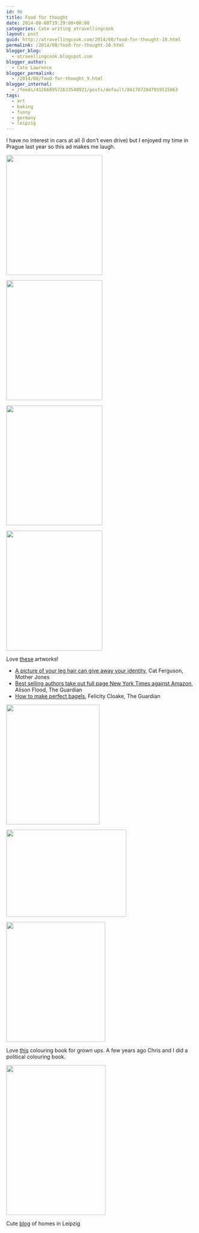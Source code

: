 ```yaml
---
id: 96
title: Food for thought
date: 2014-08-08T19:29:00+00:00
categories: Cate writing atravellingcook
layout: post
guid: http://atravellingcook.com/2014/08/food-for-thought-10.html
permalink: /2014/08/food-for-thought-10.html
blogger_blog:
  - atravellingcook.blogspot.com
blogger_author:
  - Cate Lawrence
blogger_permalink:
  - /2014/08/food-for-thought_9.html
blogger_internal:
  - /feeds/4126609572633548921/posts/default/8417872047919515063
tags:
  - art
  - baking
  - funny
  - germany
  - leipzig
---
```

I have no interest in cars at all (I don&#8217;t even drive) but I enjoyed my time in Prague last year so this ad makes me laugh.




  <a  href="http://1.bp.blogspot.com/-EPVxJVb_AXk/U-UB350Kc7I/AAAAAAAAJIE/sdMSEvWIwhs/s1600/3033776-slide-s-3-book-covers-little-movies.jpg"><img src="http://1.bp.blogspot.com/-EPVxJVb_AXk/U-UB350Kc7I/AAAAAAAAJIE/sdMSEvWIwhs/s1600/3033776-slide-s-3-book-covers-little-movies.jpg" alt="" width="256" height="320" border="0" /></a>









  <a  href="http://4.bp.blogspot.com/-7QEFEk4hNxY/U-UB3x_A-fI/AAAAAAAAJIA/RC73WQuhVHU/s1600/3033776-slide-s-6-book-covers-little-movies.jpg"><img src="http://4.bp.blogspot.com/-7QEFEk4hNxY/U-UB3x_A-fI/AAAAAAAAJIA/RC73WQuhVHU/s1600/3033776-slide-s-6-book-covers-little-movies.jpg" alt="" width="256" height="320" border="0" /></a>









  <a  href="http://4.bp.blogspot.com/-DJSmebjTMSQ/U-UB3_Y3KhI/AAAAAAAAJH8/jRkLFN44TRc/s1600/3033776-slide-s-7-book-covers-little-movies.jpg"><img src="http://4.bp.blogspot.com/-DJSmebjTMSQ/U-UB3_Y3KhI/AAAAAAAAJH8/jRkLFN44TRc/s1600/3033776-slide-s-7-book-covers-little-movies.jpg" alt="" width="256" height="320" border="0" /></a>









  <a  href="http://3.bp.blogspot.com/-Rc-KGUG61_c/U-UB58KvLqI/AAAAAAAAJIU/LVQZZDv7bS4/s1600/3033776-slide-s-8-book-covers-little-movies.jpg"><img src="http://3.bp.blogspot.com/-Rc-KGUG61_c/U-UB58KvLqI/AAAAAAAAJIU/LVQZZDv7bS4/s1600/3033776-slide-s-8-book-covers-little-movies.jpg" alt="" width="256" height="320" border="0" /></a>


Love [these](http://www.fastcocreate.com/3033776/see-game-of-thrones-kill-bill-shaun-of-the-dead-godzilla-and-more-as-childrens-books#13) artworks!

  * [A picture of your leg hair can give away your identity](http://www.motherjones.com/blue-marble/2014/08/5-creepy-ways-science-can-identify-you), Cat Ferguson, Mother Jones
  * [Best selling authors take out full page New York Times against Amazon](http://www.theguardian.com/books/2014/aug/08/authors-ad-new-york-times-petition-amazon), Alison Flood, The Guardian
  * [How to make perfect bagels](http://www.theguardian.com/lifeandstyle/wordofmouth/2014/aug/07/how-to-make-perfect-bagels), Felicity Cloake, The Guardian


  <a  href="http://2.bp.blogspot.com/-wvJo86g1RdU/U-UUH-3L5QI/AAAAAAAAJJA/W8XEwrzh9cA/s1600/coloring2.png"><img src="http://2.bp.blogspot.com/-wvJo86g1RdU/U-UUH-3L5QI/AAAAAAAAJJA/W8XEwrzh9cA/s1600/coloring2.png" alt="" width="249" height="320" border="0" /></a>



  <a  href="http://3.bp.blogspot.com/-vINc-Oxq6Xk/U-UUHwGxf9I/AAAAAAAAJI4/_zGxut_cbIo/s1600/coloring11.png"><img src="http://3.bp.blogspot.com/-vINc-Oxq6Xk/U-UUHwGxf9I/AAAAAAAAJI4/_zGxut_cbIo/s1600/coloring11.png" alt="" width="320" height="232" border="0" /></a>



  <a  href="http://2.bp.blogspot.com/-H2qlsQlNkTk/U-UUIAFX8oI/AAAAAAAAJI8/prJafsvcLWk/s1600/coloring16.png"><img src="http://2.bp.blogspot.com/-H2qlsQlNkTk/U-UUIAFX8oI/AAAAAAAAJI8/prJafsvcLWk/s1600/coloring16.png" alt="" width="264" height="320" border="0" /></a>


Love [this](http://www.sadanduseless.com/2014/07/coloring-book-for-grown-ups/#jO4mqRQrgiK2Ym10.01) colouring book for grown ups. A few years ago Chris and I did a political colouring book.


  <a  href="http://2.bp.blogspot.com/-CxKLJiFkSP4/U-UXAciYjdI/AAAAAAAAJJU/qzAagyjzZwU/s1600/26.jpg"><img src="http://2.bp.blogspot.com/-CxKLJiFkSP4/U-UXAciYjdI/AAAAAAAAJJU/qzAagyjzZwU/s1600/26.jpg" alt="" width="265" height="400" border="0" /></a>


Cute [blog](http://blog.lvz-online.de/untermdach/) of homes in Leipzig
